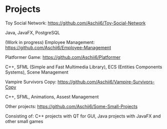 # Projects

Toy Social Network: https://github.com/Aschii6/Toy-Social-Network

Java, JavaFX, PostgreSQL

(Work in progress)
Employee Management: https://github.com/Aschii6/Employee-Management

Platformer Game: https://github.com/Aschii6/Platformer

C++, SFML (Simple and Fast Multimedia Library), ECS (Entities Components Systems), Scene Management

Vampire Survivors Copy: https://github.com/Aschii6/Vampire-Survivors-Copy

C++, SFML, Animations, Assest Management

Other projects: https://github.com/Aschii6/Some-Small-Projects

Consisting of: C++ projects with QT for GUI, Java projects with JavaFX and other small games
